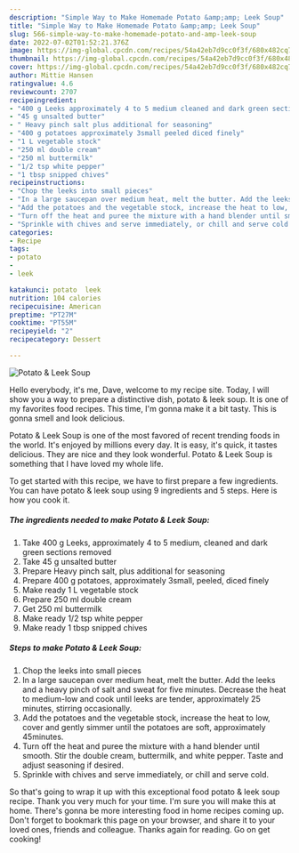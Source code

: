 ```yaml
---
description: "Simple Way to Make Homemade Potato &amp;amp; Leek Soup"
title: "Simple Way to Make Homemade Potato &amp;amp; Leek Soup"
slug: 566-simple-way-to-make-homemade-potato-and-amp-leek-soup
date: 2022-07-02T01:52:21.376Z
image: https://img-global.cpcdn.com/recipes/54a42eb7d9cc0f3f/680x482cq70/potato-leek-soup-recipe-main-photo.jpg
thumbnail: https://img-global.cpcdn.com/recipes/54a42eb7d9cc0f3f/680x482cq70/potato-leek-soup-recipe-main-photo.jpg
cover: https://img-global.cpcdn.com/recipes/54a42eb7d9cc0f3f/680x482cq70/potato-leek-soup-recipe-main-photo.jpg
author: Mittie Hansen
ratingvalue: 4.6
reviewcount: 2707
recipeingredient:
- "400 g Leeks approximately 4 to 5 medium cleaned and dark green sections removed"
- "45 g unsalted butter"
- " Heavy pinch salt plus additional for seasoning"
- "400 g potatoes approximately 3small peeled diced finely"
- "1 L vegetable stock"
- "250 ml double cream"
- "250 ml buttermilk"
- "1/2 tsp white pepper"
- "1 tbsp snipped chives"
recipeinstructions:
- "Chop the leeks into small pieces"
- "In a large saucepan over medium heat, melt the butter. Add the leeks and a heavy pinch of salt and sweat for five minutes. Decrease the heat to medium-low and cook until leeks are tender, approximately 25 minutes, stirring occasionally."
- "Add the potatoes and the vegetable stock, increase the heat to low, cover and gently simmer until the potatoes are soft, approximately 45minutes."
- "Turn off the heat and puree the mixture with a hand blender until smooth. Stir the double cream, buttermilk, and white pepper. Taste and adjust seasoning if desired."
- "Sprinkle with chives and serve immediately, or chill and serve cold."
categories:
- Recipe
tags:
- potato
- 
- leek

katakunci: potato  leek 
nutrition: 104 calories
recipecuisine: American
preptime: "PT27M"
cooktime: "PT55M"
recipeyield: "2"
recipecategory: Dessert

---
```



![Potato &amp; Leek Soup](https://img-global.cpcdn.com/recipes/54a42eb7d9cc0f3f/680x482cq70/potato-leek-soup-recipe-main-photo.jpg)

Hello everybody, it's me, Dave, welcome to my recipe site. Today, I will show you a way to prepare a distinctive dish, potato &amp; leek soup. It is one of my favorites food recipes. This time, I'm gonna make it a bit tasty. This is gonna smell and look delicious.

Potato &amp; Leek Soup is one of the most favored of recent trending foods in the world. It's enjoyed by millions every day. It is easy, it's quick, it tastes delicious. They are nice and they look wonderful. Potato &amp; Leek Soup is something that I have loved my whole life.




To get started with this recipe, we have to first prepare a few ingredients. You can have potato &amp; leek soup using 9 ingredients and 5 steps. Here is how you cook it.

<!--inarticleads1-->

##### The ingredients needed to make Potato &amp; Leek Soup:

1. Take 400 g Leeks, approximately 4 to 5 medium, cleaned and dark green sections removed
1. Take 45 g unsalted butter
1. Prepare  Heavy pinch salt, plus additional for seasoning
1. Prepare 400 g potatoes, approximately 3small, peeled, diced finely
1. Make ready 1 L vegetable stock
1. Prepare 250 ml double cream
1. Get 250 ml buttermilk
1. Make ready 1/2 tsp white pepper
1. Make ready 1 tbsp snipped chives




<!--inarticleads2-->

##### Steps to make Potato &amp; Leek Soup:

1. Chop the leeks into small pieces
1. In a large saucepan over medium heat, melt the butter. Add the leeks and a heavy pinch of salt and sweat for five minutes. Decrease the heat to medium-low and cook until leeks are tender, approximately 25 minutes, stirring occasionally.
1. Add the potatoes and the vegetable stock, increase the heat to low, cover and gently simmer until the potatoes are soft, approximately 45minutes.
1. Turn off the heat and puree the mixture with a hand blender until smooth. Stir the double cream, buttermilk, and white pepper. Taste and adjust seasoning if desired.
1. Sprinkle with chives and serve immediately, or chill and serve cold.




So that's going to wrap it up with this exceptional food potato &amp; leek soup recipe. Thank you very much for your time. I'm sure you will make this at home. There's gonna be more interesting food in home recipes coming up. Don't forget to bookmark this page on your browser, and share it to your loved ones, friends and colleague. Thanks again for reading. Go on get cooking!
